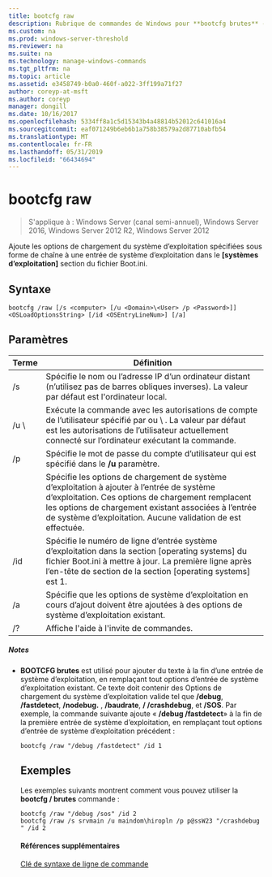 ```yaml
---
title: bootcfg raw
description: Rubrique de commandes de Windows pour **bootcfg brutes** -ajoute des options de chargement du système d’exploitation spécifiées sous forme de chaîne à une entrée de système d’exploitation dans le **[systèmes d’exploitation]** section du fichier Boot.ini.
ms.custom: na
ms.prod: windows-server-threshold
ms.reviewer: na
ms.suite: na
ms.technology: manage-windows-commands
ms.tgt_pltfrm: na
ms.topic: article
ms.assetid: e3458749-b0a0-460f-a022-3ff199a71f27
author: coreyp-at-msft
ms.author: coreyp
manager: dongill
ms.date: 10/16/2017
ms.openlocfilehash: 5334ff8a1c5d15343b4a48814b52012c641016a4
ms.sourcegitcommit: eaf071249b6eb6b1a758b38579a2d87710abfb54
ms.translationtype: MT
ms.contentlocale: fr-FR
ms.lasthandoff: 05/31/2019
ms.locfileid: "66434694"
---
```

# <a name="bootcfg-raw"></a>bootcfg raw

>S'applique à : Windows Server (canal semi-annuel), Windows Server 2016, Windows Server 2012 R2, Windows Server 2012

Ajoute les options de chargement du système d’exploitation spécifiées sous forme de chaîne à une entrée de système d’exploitation dans le **[systèmes d’exploitation]** section du fichier Boot.ini.

## <a name="syntax"></a>Syntaxe
```
bootcfg /raw [/s <computer> [/u <Domain>\<User> /p <Password>]] <OSLoadOptionsString> [/id <OSEntryLineNum>] [/a]
```
## <a name="parameters"></a>Paramètres

|         Terme          |                                                                                                            Définition                                                                                                             |
|-----------------------|-----------------------------------------------------------------------------------------------------------------------------------------------------------------------------------------------------------------------------------|
|     /s <computer>     |                                                        Spécifie le nom ou l’adresse IP d’un ordinateur distant (n’utilisez pas de barres obliques inverses). La valeur par défaut est l'ordinateur local.                                                         |
| /u <Domain> \\<User>  |               Exécute la commande avec les autorisations de compte de l’utilisateur spécifié par <User> ou <Domain> \\ <User>. La valeur par défaut est les autorisations de l’utilisateur actuellement connecté sur l’ordinateur exécutant la commande.                |
|     /p <Password>     |                                                                       Spécifie le mot de passe du compte d’utilisateur qui est spécifié dans le **/u** paramètre.                                                                       |
| <OSLoadOptionsString> | Spécifie les options de chargement de système d’exploitation à ajouter à l’entrée de système d’exploitation. Ces options de chargement remplacent les options de chargement existant associées à l’entrée de système d’exploitation. Aucune validation de <OSLoadOptions> est effectuée. |
| /id <OSEntryLineNum>  |                       Spécifie le numéro de ligne d’entrée système d’exploitation dans la section [operating systems] du fichier Boot.ini à mettre à jour. La première ligne après l’en-tête de section de la section [operating systems] est 1.                       |
|          /a           |                                                       Spécifie que les options de système d’exploitation en cours d’ajout doivent être ajoutées à des options de système d’exploitation existant.                                                        |
|          /?           |                                                                                               Affiche l'aide à l'invite de commandes.                                                                                                |

##### <a name="remarks"></a>Notes
- **BOOTCFG brutes** est utilisé pour ajouter du texte à la fin d’une entrée de système d’exploitation, en remplaçant tout options d’entrée de système d’exploitation existant. Ce texte doit contenir des Options de chargement du système d’exploitation valide tel que **/debug**, **/fastdetect**, **/nodebug.** , **/baudrate**, **/ /crashdebug**, et **/SOS**. Par exemple, la commande suivante ajoute « **/debug /fastdetect**» à la fin de la première entrée de système d’exploitation, en remplaçant tout options d’entrée de système d’exploitation précédent :
  ```
  bootcfg /raw "/debug /fastdetect" /id 1
  ```
  ## <a name="BKMK_examples"></a>Exemples
  Les exemples suivants montrent comment vous pouvez utiliser la **bootcfg / brutes** commande :
  ```
  bootcfg /raw "/debug /sos" /id 2
  bootcfg /raw /s srvmain /u maindom\hiropln /p p@ssW23 "/crashdebug " /id 2
  ```
  #### <a name="additional-references"></a>Références supplémentaires
  [Clé de syntaxe de ligne de commande](command-line-syntax-key.md)
